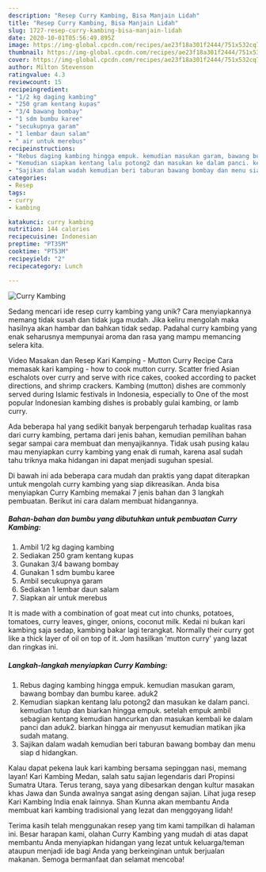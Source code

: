 ```yaml
---
description: "Resep Curry Kambing, Bisa Manjain Lidah"
title: "Resep Curry Kambing, Bisa Manjain Lidah"
slug: 1727-resep-curry-kambing-bisa-manjain-lidah
date: 2020-10-01T05:56:49.895Z
image: https://img-global.cpcdn.com/recipes/ae23f18a301f2444/751x532cq70/curry-kambing-foto-resep-utama.jpg
thumbnail: https://img-global.cpcdn.com/recipes/ae23f18a301f2444/751x532cq70/curry-kambing-foto-resep-utama.jpg
cover: https://img-global.cpcdn.com/recipes/ae23f18a301f2444/751x532cq70/curry-kambing-foto-resep-utama.jpg
author: Milton Stevenson
ratingvalue: 4.3
reviewcount: 15
recipeingredient:
- "1/2 kg daging kambing"
- "250 gram kentang kupas"
- "3/4 bawang bombay"
- "1 sdm bumbu karee"
- "secukupnya garam"
- "1 lembar daun salam"
- " air untuk merebus"
recipeinstructions:
- "Rebus daging kambing hingga empuk. kemudian masukan garam, bawang bombay dan bumbu karee. aduk2"
- "Kemudian siapkan kentang lalu potong2 dan masukan ke dalam panci. kemudian tutup dan biarkan hingga empuk. setelah empuk ambil sebagian kentang kemudian hancurkan dan masukan kembali ke dalam panci dan aduk2. biarkan hingga air menyusut kemudian matikan jika sudah matang."
- "Sajikan dalam wadah kemudian beri taburan bawang bombay dan menu siap d hidangkan."
categories:
- Resep
tags:
- curry
- kambing

katakunci: curry kambing 
nutrition: 144 calories
recipecuisine: Indonesian
preptime: "PT35M"
cooktime: "PT53M"
recipeyield: "2"
recipecategory: Lunch

---
```



![Curry Kambing](https://img-global.cpcdn.com/recipes/ae23f18a301f2444/751x532cq70/curry-kambing-foto-resep-utama.jpg)

Sedang mencari ide resep curry kambing yang unik? Cara menyiapkannya memang tidak susah dan tidak juga mudah. Jika keliru mengolah maka hasilnya akan hambar dan bahkan tidak sedap. Padahal curry kambing yang enak seharusnya mempunyai aroma dan rasa yang mampu memancing selera kita.

Video Masakan dan Resep Kari Kamping - Mutton Curry Recipe Cara memasak kari kamping - how to cook mutton curry. Scatter fried Asian eschalots over curry and serve with rice cakes, cooked according to packet directions, and shrimp crackers. Kambing (mutton) dishes are commonly served during Islamic festivals in Indonesia, especially to One of the most popular Indonesian kambing dishes is probably gulai kambing, or lamb curry.

Ada beberapa hal yang sedikit banyak berpengaruh terhadap kualitas rasa dari curry kambing, pertama dari jenis bahan, kemudian pemilihan bahan segar sampai cara membuat dan menyajikannya. Tidak usah pusing kalau mau menyiapkan curry kambing yang enak di rumah, karena asal sudah tahu triknya maka hidangan ini dapat menjadi suguhan spesial.


Di bawah ini ada beberapa cara mudah dan praktis yang dapat diterapkan untuk mengolah curry kambing yang siap dikreasikan. Anda bisa menyiapkan Curry Kambing memakai 7 jenis bahan dan 3 langkah pembuatan. Berikut ini cara dalam membuat hidangannya.

<!--inarticleads1-->

##### Bahan-bahan dan bumbu yang dibutuhkan untuk pembuatan Curry Kambing:

1. Ambil 1/2 kg daging kambing
1. Sediakan 250 gram kentang kupas
1. Gunakan 3/4 bawang bombay
1. Gunakan 1 sdm bumbu karee
1. Ambil secukupnya garam
1. Sediakan 1 lembar daun salam
1. Siapkan  air untuk merebus


It is made with a combination of goat meat cut into chunks, potatoes, tomatoes, curry leaves, ginger, onions, coconut milk. Kedai ni bukan kari kambing saja sedap, kambing bakar lagi terangkat. Normally their curry got like a thick layer of oil on top of it. Jom hasilkan &#39;mutton curry&#39; yang lazat dan ringkas ini. 

<!--inarticleads2-->

##### Langkah-langkah menyiapkan Curry Kambing:

1. Rebus daging kambing hingga empuk. kemudian masukan garam, bawang bombay dan bumbu karee. aduk2
1. Kemudian siapkan kentang lalu potong2 dan masukan ke dalam panci. kemudian tutup dan biarkan hingga empuk. setelah empuk ambil sebagian kentang kemudian hancurkan dan masukan kembali ke dalam panci dan aduk2. biarkan hingga air menyusut kemudian matikan jika sudah matang.
1. Sajikan dalam wadah kemudian beri taburan bawang bombay dan menu siap d hidangkan.


Kalau dapat pekena lauk kari kambing bersama sepinggan nasi, memang layan! Kari Kambing Medan, salah satu sajian legendaris dari Propinsi Sumatra Utara. Terus terang, saya yang dibesarkan dengan kultur masakan khas Jawa dan Sunda awalnya sangat asing dengan sajian. Lihat juga resep Kari Kambing India enak lainnya. Shan Kunna akan membantu Anda membuat kari kambing tradisional yang lezat dan menggoyang lidah! 

Terima kasih telah menggunakan resep yang tim kami tampilkan di halaman ini. Besar harapan kami, olahan Curry Kambing yang mudah di atas dapat membantu Anda menyiapkan hidangan yang lezat untuk keluarga/teman ataupun menjadi ide bagi Anda yang berkeinginan untuk berjualan makanan. Semoga bermanfaat dan selamat mencoba!
